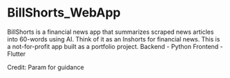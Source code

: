 # BillShorts_WebApp

BillShorts is a financial news app that summarizes scraped news articles into 60-words using AI. Think of it as an Inshorts for financial news. This is a not-for-profit app built as a portfolio project. Backend - Python Frontend - Flutter

Credit: Param for guidance

